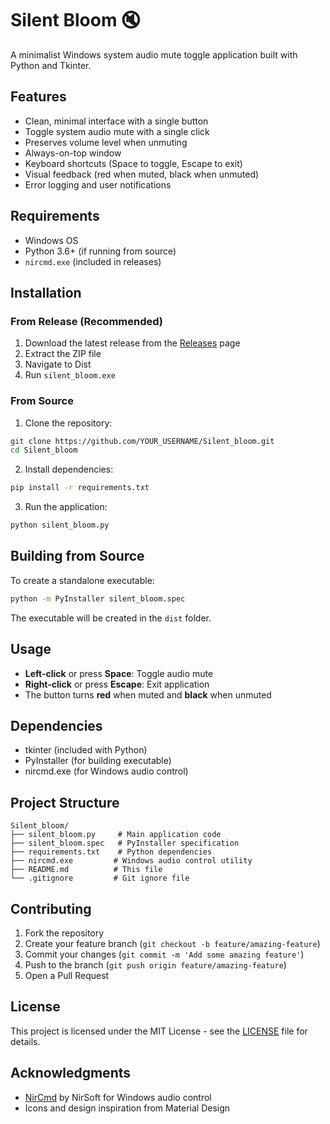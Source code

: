 # Silent Bloom 🔇

A minimalist Windows system audio mute toggle application built with Python and Tkinter.

## Features

- Clean, minimal interface with a single button
- Toggle system audio mute with a single click
- Preserves volume level when unmuting
- Always-on-top window
- Keyboard shortcuts (Space to toggle, Escape to exit)
- Visual feedback (red when muted, black when unmuted)
- Error logging and user notifications

## Requirements

- Windows OS
- Python 3.6+ (if running from source)
- `nircmd.exe` (included in releases)

## Installation

### From Release (Recommended)
1. Download the latest release from the [Releases](https://github.com/cosmicmuse666/Silent_bloom/releases) page
2. Extract the ZIP file
3. Navigate to Dist
4. Run `silent_bloom.exe`

### From Source
1. Clone the repository:
```bash
git clone https://github.com/YOUR_USERNAME/Silent_bloom.git
cd Silent_bloom
```

2. Install dependencies:
```bash
pip install -r requirements.txt
```

3. Run the application:
```bash
python silent_bloom.py
```

## Building from Source

To create a standalone executable:

```bash
python -m PyInstaller silent_bloom.spec
```

The executable will be created in the `dist` folder.

## Usage

- **Left-click** or press **Space**: Toggle audio mute
- **Right-click** or press **Escape**: Exit application
- The button turns **red** when muted and **black** when unmuted

## Dependencies

- tkinter (included with Python)
- PyInstaller (for building executable)
- nircmd.exe (for Windows audio control)

## Project Structure

```
Silent_bloom/
├── silent_bloom.py     # Main application code
├── silent_bloom.spec   # PyInstaller specification
├── requirements.txt    # Python dependencies
├── nircmd.exe         # Windows audio control utility
├── README.md          # This file
└── .gitignore         # Git ignore file
```

## Contributing

1. Fork the repository
2. Create your feature branch (`git checkout -b feature/amazing-feature`)
3. Commit your changes (`git commit -m 'Add some amazing feature'`)
4. Push to the branch (`git push origin feature/amazing-feature`)
5. Open a Pull Request

## License

This project is licensed under the MIT License - see the [LICENSE](LICENSE) file for details.

## Acknowledgments

- [NirCmd](https://www.nirsoft.net/utils/nircmd.html) by NirSoft for Windows audio control
- Icons and design inspiration from Material Design 
